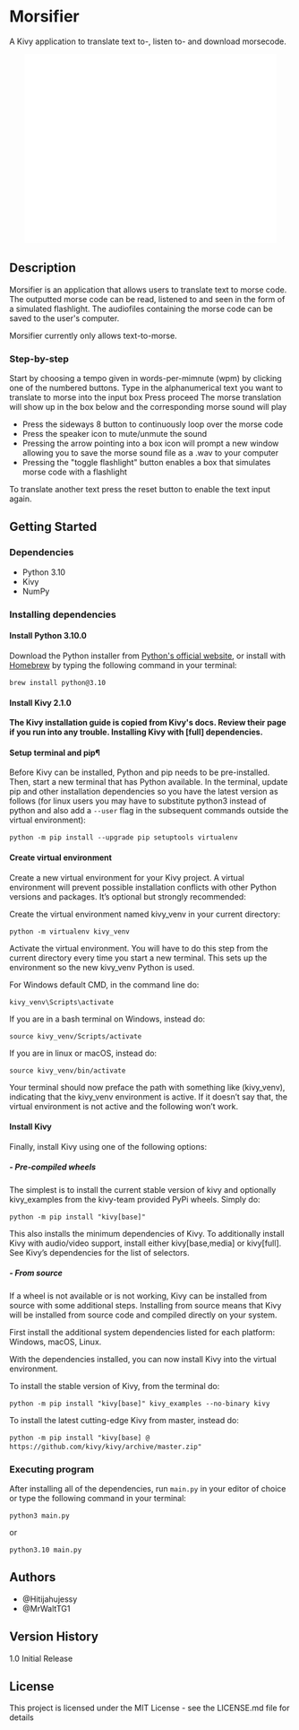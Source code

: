 # Morsifier

A Kivy application to translate text to-, listen to- and download morsecode.

<div align="center">
    <img width="450px" src="morsifier.png" />
</div>

## Description

Morsifier is an application that allows users to translate text to morse code. The outputted morse code can be read, listened to and seen in the form of a simulated flashlight. The audiofiles containing the morse code can be saved to the user's computer.

Morsifier currently only allows text-to-morse.

### Step-by-step

Start by choosing a tempo given in words-per-mimnute (wpm) by clicking one of the numbered buttons.
Type in the alphanumerical text you want to translate to morse into the input box
Press proceed
The morse translation will show up in the box below and the corresponding morse sound will play

- Press the sideways 8 button to continuously loop over the morse code
- Press the speaker icon to mute/unmute the sound
- Pressing the arrow pointing into a box icon will prompt a new window allowing you to save the morse sound file as a .wav to your computer
- Pressing the "toggle flashlight" button enables a box that simulates morse code with a flashlight

To translate another text press the reset button to enable the text input again.

## Getting Started

### Dependencies

- Python 3.10
- Kivy
- NumPy

### Installing dependencies

#### Install Python 3.10.0

Download the Python installer from <a href="https://www.python.org/downloads/">Python's official website</a>, or install with <a href="https://brew.sh">Homebrew</a> by typing the following command in your terminal:
```
brew install python@3.10
```

#### Install Kivy 2.1.0

**The Kivy installation guide is copied from Kivy's docs. Review their page if you run into any trouble. Installing Kivy with [full] dependencies.**

#### Setup terminal and pip¶

Before Kivy can be installed, Python and pip needs to be pre-installed. Then, start a new terminal that has Python available. In the terminal, update pip and other installation dependencies so you have the latest version as follows (for linux users you may have to substitute python3 instead of python and also add a `--user` flag in the subsequent commands outside the virtual environment):
```
python -m pip install --upgrade pip setuptools virtualenv
```
#### Create virtual environment

Create a new virtual environment for your Kivy project. A virtual environment will prevent possible installation conflicts with other Python versions and packages. It’s optional but strongly recommended:

Create the virtual environment named kivy_venv in your current directory:
```
python -m virtualenv kivy_venv
```
Activate the virtual environment. You will have to do this step from the current directory every time you start a new terminal. This sets up the environment so the new kivy_venv Python is used.

For Windows default CMD, in the command line do:
```
kivy_venv\Scripts\activate
```
If you are in a bash terminal on Windows, instead do:
```
source kivy_venv/Scripts/activate
```
If you are in linux or macOS, instead do:
```
source kivy_venv/bin/activate
```
Your terminal should now preface the path with something like (kivy_venv), indicating that the kivy_venv environment is active. If it doesn’t say that, the virtual environment is not active and the following won’t work.

#### Install Kivy

Finally, install Kivy using one of the following options:

##### - Pre-compiled wheels

The simplest is to install the current stable version of kivy and optionally kivy_examples from the kivy-team provided PyPi wheels. Simply do:
```
python -m pip install "kivy[base]"
```
This also installs the minimum dependencies of Kivy. To additionally install Kivy with audio/video support, install either kivy[base,media] or kivy[full]. See Kivy’s dependencies for the list of selectors.

##### - From source

If a wheel is not available or is not working, Kivy can be installed from source with some additional steps. Installing from source means that Kivy will be installed from source code and compiled directly on your system.

First install the additional system dependencies listed for each platform: Windows, macOS, Linux.

With the dependencies installed, you can now install Kivy into the virtual environment.

To install the stable version of Kivy, from the terminal do:
```
python -m pip install "kivy[base]" kivy_examples --no-binary kivy
```
To install the latest cutting-edge Kivy from master, instead do:
```
python -m pip install "kivy[base] @ https://github.com/kivy/kivy/archive/master.zip"
```
### Executing program

After installing all of the dependencies, run `main.py` in your editor of choice or type the following command in your terminal:
```
python3 main.py
```
or
```
python3.10 main.py
```


## Authors

- @Hitijahujessy
- @MrWaltTG1

## Version History

1.0
Initial Release

## License

This project is licensed under the MIT License - see the LICENSE.md file for details
